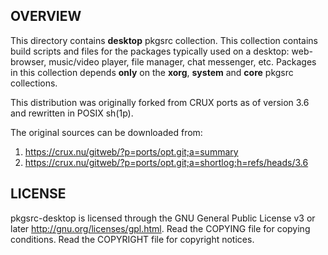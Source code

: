 OVERVIEW
--------
This directory contains **desktop** pkgsrc collection.  This collection
contains build scripts and files for the packages typically used on a
desktop: web-browser, music/video player, file manager, chat messenger,
etc.  Packages in this collection depends **only** on the
**xorg**, **system** and **core** pkgsrc collections.

This distribution was originally forked from CRUX ports as of version
3.6 and rewritten in POSIX sh(1p).

The original sources can be downloaded from:
1. https://crux.nu/gitweb/?p=ports/opt.git;a=summary
2. https://crux.nu/gitweb/?p=ports/opt.git;a=shortlog;h=refs/heads/3.6


LICENSE
-------
pkgsrc-desktop is licensed through the GNU General Public License v3
or later <http://gnu.org/licenses/gpl.html>.
Read the COPYING file for copying conditions.
Read the COPYRIGHT file for copyright notices.
